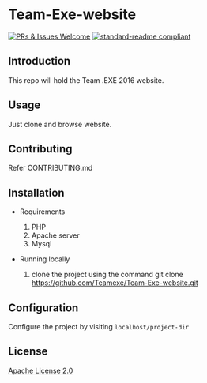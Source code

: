 [welcom-badge]:  https://img.shields.io/badge/PRs%20&%20Issues-welcome-brightgreen.svg?style=flat-square
[welcome-link]:  https://github.com/Rishabh04-02/Elective-manager-new/pulls?style=flat-square
[standard-readme-badge]:  https://img.shields.io/badge/readme%20style-standard-brightgreen.svg?style=flat-square
[standard-readme-link]:   https://github.com/RichardLitt/standard-readme?style=flat-square

# Team-Exe-website

[![PRs & Issues Welcome][welcom-badge]][welcome-link]
[![standard-readme compliant][standard-readme-badge]][standard-readme-link]

## Introduction
This repo will hold the Team .EXE 2016 website.

## Usage
Just clone and browse website.

## Contributing
Refer CONTRIBUTING.md

## Installation

* Requirements

     1. PHP
     2. Apache server
     3. Mysql

* Running locally

     1. clone the project using the command
 	      git clone https://github.com/Teamexe/Team-Exe-website.git

## Configuration
Configure the project by visiting ``localhost/project-dir``

## License
[Apache License 2.0](https://github.com/Teamexe/Team-Exe-website/blob/master/LICENSE.md)
